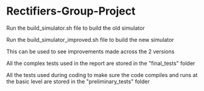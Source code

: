 # Rectifiers-Group-Project

Run the build_simulator.sh file to build the old simulator

Run the build_simulator_improved.sh file to build the new simulator

This can be used to see improvements made across the 2 versions

All the complex tests used in the report are stored in the "final_tests" folder

All the tests used during coding to make sure the code compiles and runs at the basic level are stored in the "preliminary_tests" folder

